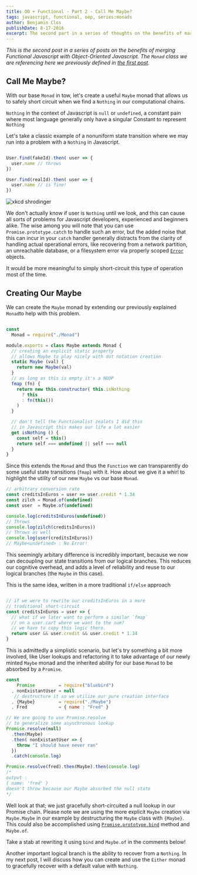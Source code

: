 ```yaml
---
title: OO + Functional - Part 2 - Call Me Maybe?
tags: javascript, functional, oop, series:monads
author: Benjamin Clos
publishDate: 8-17-2016
excerpt: The second part in a series of thoughts on the benefits of marrying Functional and OOP principles, focusing on extending the Monad as a Maybe.
---
```


*This is the second post in a series of posts on the benefits of merging Functional Javascript with Object-Oriented Javascript.  The `Monad` class we are referencing here we previously defined in [the first post](/blog/better-together-part-1-monad/).*

## Call Me Maybe?

With our base `Monad` in tow, let's create a useful `Maybe` monad that allows us to safely short circuit when we find a `Nothing` in our computational chains.

`Nothing` in the context of Javascript is `null` or `undefined`, a constant pain where most language generally only have a singular Constant to represent `Nothing`

Let's take a classic example of a nonuniform state transition where we may run into a problem with a `Nothing` in Javascript.

```javascript

User.find(fakeId).then( user => {
  user.name // throws
})

User.find(realId).then( user => {
  user.name // is fine!
})

```

![xkcd shrodinger](http://imgs.xkcd.com/comics/schrodinger.jpg)

We don't actually know if user is `Nothing` until we look, and this can cause all sorts of problems for Javascript developers, experienced and beginners alike.  The wise among you will note that you can use `Promise.prototype.catch` to handle such an error, but the added noise that this can incur in your `catch` handler generally distracts from the clarity of handling actual operational errors, like recovering from a network partition, an unreachable database, or a filesystem error via properly scoped [`Error`](http://bluebirdjs.com/docs/api/catch.html#filtered-catch) objects.

It would be more meaningful to simply short-circuit this type of operation most of the time.

## Creating Our Maybe

We can create the `Maybe` monad by extending our previously explained `Monad`to help with this problem.


```javascript

const
  Monad = require("./Monad")

module.exports = class Maybe extends Monad {
  // creating an explicit static property
  // allows Maybe to play nicely with dot notation creation
  static Maybe (val) {
    return new Maybe(val)
  }
  // as long as this is empty it's a NOOP
  fmap (fn) {
    return new this.constructor( this.isNothing 
      ? this 
      : fn(this()) 
    )
  }

  // don't tell the Functionalist zealots I did this
  // in Javascript this makes our life a lot easier
  get isNothing () {
    const self = this()
    return self === undefined || self === null
  }
}

```

Since this extends the `Monad` and thus the `Function` we can transparently do some useful state transitions (`fmap`) with it. How about we give it a whirl to highlight the utility of our new `Maybe` vs our base `Monad`.


```javascript
// arbitrary conversion rate
const creditsInEuros = user => user.credit * 1.34 
const zilch = Monad.of(undefined)
const user  = Maybe.of(undefined)

console.log(creditsInEuros(undefined))
// Throws
console.log(zilch(creditsInEuros))
// Throws as well
console.log(user(creditsInEuros))       
// Maybe<undefined> : No Error!

```

This seemingly arbitary difference is incredibly important, because we now can decoupling our state transitions from our logical branches. This reduces our cognitive overhead, and adds a level of reliability and reuse to our logical branches (the `Maybe` in this case).  

This is the same idea, written in a more traditional `if/else` approach

```javascript

// if we were to rewrite our creditsInEuros in a more
// traditional short-circuit
const creditsInEuros = user => {
  // what if we later want to perform a similar `fmap`
  // on a user.cart where we want to the sum?
  // we have to copy this logic there.
  return user && user.credit && user.credit * 1.34
}

```

This is admittedly a simplistic scenario, but let's try something a bit more involved, like User lookups and refactoring it to take advantage of our newly minted `Maybe` monad and the inherited ability for our base `Monad` to be absorbed by a `Promise`.

```javascript
const 
    Promise         = require("bluebird")
  , nonExistantUser = null
   // destructure it so we utilize our pure creation interface
  , {Maybe}         = require("./Maybe")
  , Fred            = { name : "Fred" }

// We are going to use Promise.resolve 
// to generalize some asynchronous lookup
Promise.resolve(null)
  .then(Maybe)
  .then( nonExistantUser => {
    throw "I should have never ran"
  })
  .catch(console.log)

Promise.resolve(fred).then(Maybe).then(console.log)
/*
output :
{ name: 'fred' }
doesn't throw because our Maybe absorbed the null state 
*/

```

Well look at that; we just gracefully short-circuited a null lookup in our Promise chain.  Please note we are using the more explicit `Maybe` creation via `Maybe.Maybe` in our example by destructuring the `Maybe` class with `{Maybe}`.  This could also be accomplished using [`Promise.prototype.bind`](http://bluebirdjs.com/docs/api/promise.bind.html) method and `Maybe.of`.

Take a stab at rewriting it using `bind` and `Maybe.of` in the comments below!

Another important logical branch is the ability to recover from a `Nothing`.
In my next post, I will discuss how you can create and use the `Either` monad to gracefully recover with a default value with `Nothing`.

